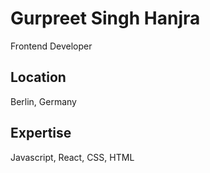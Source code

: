 # Gurpreet Singh Hanjra

Frontend Developer

## Location

Berlin, Germany

## Expertise

Javascript, React, CSS, HTML
